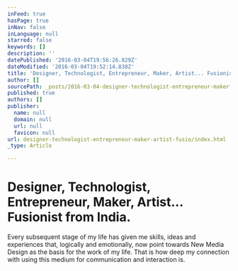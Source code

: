 ```yaml
---
inFeed: true
hasPage: true
inNav: false
inLanguage: null
starred: false
keywords: []
description: ''
datePublished: '2016-03-04T19:56:26.829Z'
dateModified: '2016-03-04T19:52:14.838Z'
title: 'Designer, Technologist, Entrepreneur, Maker, Artist... Fusionist from India.'
author: []
sourcePath: _posts/2016-03-04-designer-technologist-entrepreneur-maker-artist-fusio.md
published: true
authors: []
publisher:
  name: null
  domain: null
  url: null
  favicon: null
url: designer-technologist-entrepreneur-maker-artist-fusio/index.html
_type: Article

---
```

# Designer, Technologist, Entrepreneur, Maker, Artist... Fusionist from India.

Every subsequent stage of my life has given me skills, ideas and experiences that, logically and emotionally, now point towards New Media Design as the basis for the work of my life. That is how deep my connection with using this medium for communication and interaction is.